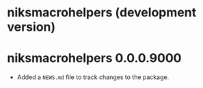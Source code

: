 # niksmacrohelpers (development version)

# niksmacrohelpers 0.0.0.9000

* Added a `NEWS.md` file to track changes to the package.
